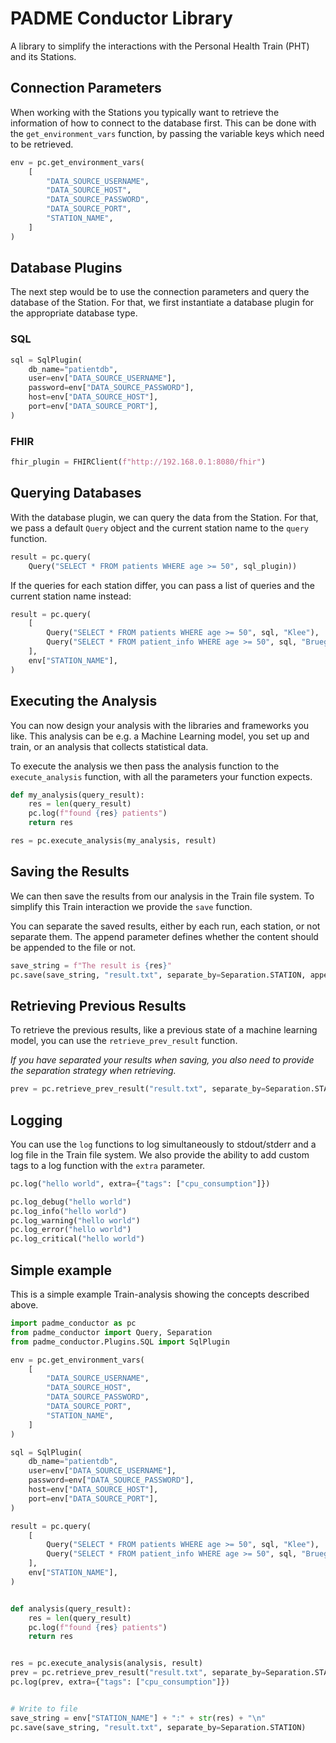 # PADME Conductor Library

A library to simplify the interactions with the Personal Health Train (PHT) and its Stations.


## Connection Parameters

When working with the Stations you typically want to retrieve the information of how to connect to the database first.
This can be done with the `get_environment_vars` function, by passing the variable keys which need to be retrieved.

```python
env = pc.get_environment_vars(
    [
        "DATA_SOURCE_USERNAME",
        "DATA_SOURCE_HOST",
        "DATA_SOURCE_PASSWORD",
        "DATA_SOURCE_PORT",
        "STATION_NAME",
    ]
)
```

## Database Plugins

The next step would be to use the connection parameters and query the database of the Station.
For that, we first instantiate a database plugin for the appropriate database type.

### SQL

```python
sql = SqlPlugin(
    db_name="patientdb",
    user=env["DATA_SOURCE_USERNAME"],
    password=env["DATA_SOURCE_PASSWORD"],
    host=env["DATA_SOURCE_HOST"],
    port=env["DATA_SOURCE_PORT"],
)
```

### FHIR

```python
fhir_plugin = FHIRClient(f"http://192.168.0.1:8080/fhir")
```


## Querying Databases

With the database plugin, we can query the data from the Station.
For that, we pass a default `Query` object and the current station name to the `query` function.

```python
result = pc.query(
    Query("SELECT * FROM patients WHERE age >= 50", sql_plugin))
```

If the queries for each station differ, you can pass a list of queries and the current station name instead:

```python
result = pc.query(
    [
        Query("SELECT * FROM patients WHERE age >= 50", sql, "Klee"),
        Query("SELECT * FROM patient_info WHERE age >= 50", sql, "Bruegel"),
    ],
    env["STATION_NAME"],
)
```

## Executing the Analysis

You can now design your analysis with the libraries and frameworks you like.
This analysis can be e.g. a Machine Learning model, you set up and train, or an analysis that collects statistical data.

To execute the analysis we then pass the analysis function to the `execute_analysis` function, with all the parameters your function expects.

```python
def my_analysis(query_result):
    res = len(query_result)
    pc.log(f"found {res} patients")
    return res

res = pc.execute_analysis(my_analysis, result)
```

## Saving the Results

We can then save the results from our analysis in the Train file system.
To simplify this Train interaction we provide the `save` function.

You can separate the saved results, either by each run, each station, or not separate them.
The append parameter defines whether the content should be appended to the file or not.


```python
save_string = f"The result is {res}"
pc.save(save_string, "result.txt", separate_by=Separation.STATION, append=True)
```

## Retrieving Previous Results

To retrieve the previous results, like a previous state of a machine learning model, you can use the `retrieve_prev_result` function.

*If you have separated your results when saving, you also need to provide the separation strategy when retrieving.*

```python
prev = pc.retrieve_prev_result("result.txt", separate_by=Separation.STATION)
```

## Logging

You can use the `log` functions to log simultaneously to stdout/stderr and a log file in the Train file system.
We also provide the ability to add custom tags to a log function with the `extra` parameter.

```python
pc.log("hello world", extra={"tags": ["cpu_consumption"]})

pc.log_debug("hello world")
pc.log_info("hello world")
pc.log_warning("hello world")
pc.log_error("hello world")
pc.log_critical("hello world")
```


## Simple example

This is a simple example Train-analysis showing the concepts described above.

```python
import padme_conductor as pc
from padme_conductor import Query, Separation
from padme_conductor.Plugins.SQL import SqlPlugin

env = pc.get_environment_vars(
    [
        "DATA_SOURCE_USERNAME",
        "DATA_SOURCE_HOST",
        "DATA_SOURCE_PASSWORD",
        "DATA_SOURCE_PORT",
        "STATION_NAME",
    ]
)

sql = SqlPlugin(
    db_name="patientdb",
    user=env["DATA_SOURCE_USERNAME"],
    password=env["DATA_SOURCE_PASSWORD"],
    host=env["DATA_SOURCE_HOST"],
    port=env["DATA_SOURCE_PORT"],
)

result = pc.query(
    [
        Query("SELECT * FROM patients WHERE age >= 50", sql, "Klee"),
        Query("SELECT * FROM patient_info WHERE age >= 50", sql, "Bruegel"),
    ],
    env["STATION_NAME"],
)


def analysis(query_result):
    res = len(query_result)
    pc.log(f"found {res} patients")
    return res


res = pc.execute_analysis(analysis, result)
prev = pc.retrieve_prev_result("result.txt", separate_by=Separation.STATION)
pc.log(prev, extra={"tags": ["cpu_consumption"]})


# Write to file
save_string = env["STATION_NAME"] + ":" + str(res) + "\n"
pc.save(save_string, "result.txt", separate_by=Separation.STATION)

```
